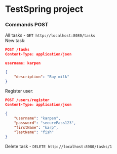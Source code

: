 # TestSpring project  
### Commands POST
All tasks - ```GET http://localhost:8080/tasks```   
New task:
```json
POST /tasks
Content-Type: application/json

username: karpen

{
    "description": "Buy milk"
}
```  
Register user:
```json
POST /users/register
Content-Type: application/json
        
{
    "username": "karpen",
    "password": "securePass123",
    "firstName": "karp",
    "lastName": "fish"
}

```
Delete task - ```DELETE http://localhost:8080/tasks/1```     